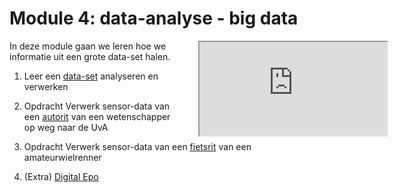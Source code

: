 # Module 4: data-analyse - big data

<div style="width: 40%; float:right; margin-left: 2em;">
<div class="embed"><div class="embed-responsive embed-responsive-16by9"><iframe class="embed-responsive-item" src="https://player.vimeo.com/video/235029301"></iframe></div></div>
</div>

In deze module gaan we leren hoe we informatie uit een grote data-set halen. 

1. Leer een [data-set](/python/files) analyseren en verwerken

2. <span class="badge badge-primary">Opdracht</span> Verwerk sensor-data van een  [autorit](/big-data/dataverwerken) van een wetenschapper op weg naar de UvA

2. <span class="badge badge-primary">Opdracht</span> Verwerk sensor-data van een [fietsrit](/sensordata/dataverwerken) van een amateurwielrenner

3. (Extra) [Digital Epo](/sensordata/extra)

